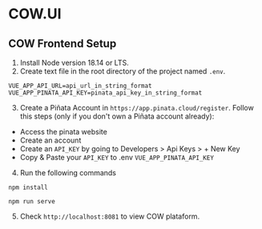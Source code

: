 # COW.UI
 
## COW Frontend Setup
1. Install Node version 18.14 or LTS.
2.  Create text file in the root directory of the project named `.env`.
```
VUE_APP_API_URL=api_url_in_string_format
VUE_APP_PINATA_API_KEY=pinata_api_key_in_string_format
``` 

3. Create a Piñata Account in `https://app.pinata.cloud/register`. Follow this steps (only if you don't own a Piñata account already):
* Access  the pinata website 
* Create an account
* Create an `API_KEY` by going to Developers > Api Keys > + New Key
* Copy & Paste your `API_KEY` to .env `VUE_APP_PINATA_API_KEY`

4. Run the following commands
```
npm install

npm run serve
```

5. Check `http://localhost:8081` to view COW plataform.


